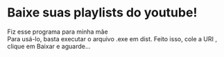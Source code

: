 <h1>Baixe suas playlists do youtube!</h1>
<p>
Fiz esse programa para minha mãe<br>
Para usá-lo, basta executar o arquivo .exe em dist.
Feito isso, cole a URI , clique em Baixar e aguarde...
</p>